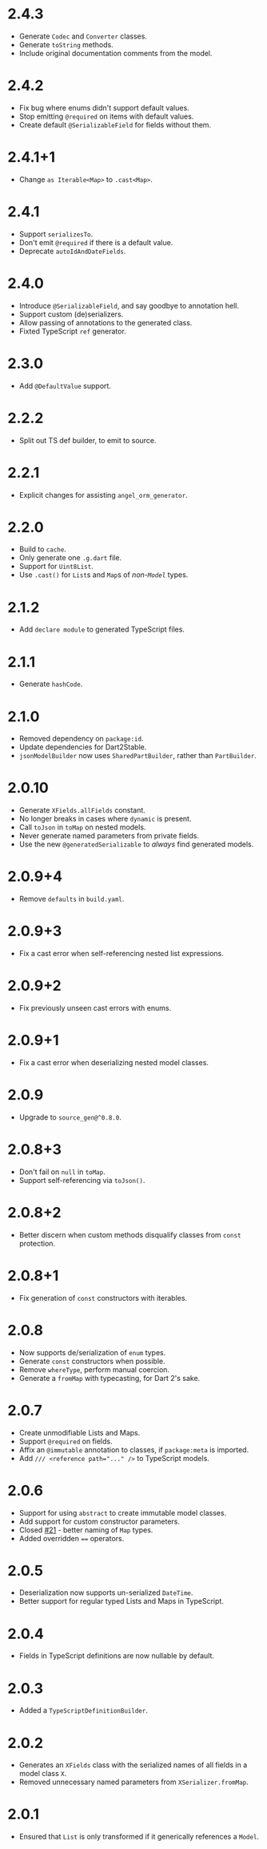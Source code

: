 # 2.4.3
* Generate `Codec` and `Converter` classes.
* Generate `toString` methods.
* Include original documentation comments from the model.

# 2.4.2
* Fix bug where enums didn't support default values.
* Stop emitting `@required` on items with default values.
* Create default `@SerializableField` for fields without them.

# 2.4.1+1
* Change `as Iterable<Map>` to `.cast<Map>`.

# 2.4.1
* Support `serializesTo`.
* Don't emit `@required` if there is a default value.
* Deprecate `autoIdAndDateFields`.

# 2.4.0
* Introduce `@SerializableField`, and say goodbye to annotation hell.
* Support custom (de)serializers.
* Allow passing of annotations to the generated class.
* Fixted TypeScript `ref` generator.

# 2.3.0
* Add `@DefaultValue` support.

# 2.2.2
* Split out TS def builder, to emit to source.

# 2.2.1
* Explicit changes for assisting `angel_orm_generator`.

# 2.2.0
* Build to `cache`.
* Only generate one `.g.dart` file.
* Support for `Uint8List`.
* Use `.cast()` for `List`s and `Map`s of *non-`Model`* types.

# 2.1.2
* Add `declare module` to generated TypeScript files.

# 2.1.1
* Generate `hashCode`.

# 2.1.0
* Removed dependency on `package:id`.
* Update dependencies for Dart2Stable.
* `jsonModelBuilder` now uses `SharedPartBuilder`, rather than
`PartBuilder`.

# 2.0.10
* Generate `XFields.allFields` constant.
* No longer breaks in cases where `dynamic` is present.
* Call `toJson` in `toMap` on nested models.
* Never generate named parameters from private fields.
* Use the new `@generatedSerializable` to *always* find generated
models.

# 2.0.9+4
* Remove `defaults` in `build.yaml`.

# 2.0.9+3
* Fix a cast error when self-referencing nested list expressions.

# 2.0.9+2
* Fix previously unseen cast errors with enums.

# 2.0.9+1
* Fix a cast error when deserializing nested model classes.

# 2.0.9
* Upgrade to `source_gen@^0.8.0`.

# 2.0.8+3
* Don't fail on `null` in `toMap`.
* Support self-referencing via `toJson()`.

# 2.0.8+2
* Better discern when custom methods disqualify classes
from `const` protection.
 
# 2.0.8+1
* Fix generation of `const` constructors with iterables.

# 2.0.8
* Now supports de/serialization of `enum` types.
* Generate `const` constructors when possible.
* Remove `whereType`, perform manual coercion.
* Generate a `fromMap` with typecasting, for Dart 2's sake.

# 2.0.7
* Create unmodifiable Lists and Maps.
* Support `@required` on fields.
* Affix an `@immutable` annotation to classes, if
`package:meta` is imported.
* Add `/// <reference path="..." />` to TypeScript models.

# 2.0.6
* Support for using `abstract` to create immutable model classes.
* Add support for custom constructor parameters.
* Closed [#21](https://github.com/angel-dart/serialize/issues/21) - better naming
of `Map` types.
* Added overridden `==` operators.

# 2.0.5
* Deserialization now supports un-serialized `DateTime`.
* Better support for regular typed Lists and Maps in TypeScript.

# 2.0.4
* Fields in TypeScript definitions are now nullable by default.

# 2.0.3
* Added a `TypeScriptDefinitionBuilder`.

# 2.0.2
* Generates an `XFields` class with the serialized names of
all fields in a model class `X`.
* Removed unnecessary named parameters from `XSerializer.fromMap`.

# 2.0.1
* Ensured that `List` is only transformed if
it generically references a `Model`.
